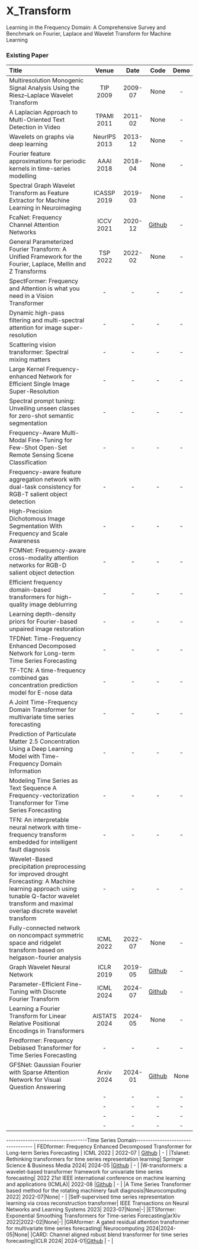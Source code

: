 # X_Transform
Learning in the Frequency Domain: A Comprehensive Survey and Benchmark on Fourier, Laplace and Wavelet Transform for Machine Learning


### Existing Paper

|  Title  |   Venue  |   Date   |   Code   |   Demo   |
|:--------|:--------:|:--------:|:--------:|:--------:|
| Multiresolution Monogenic Signal Analysis Using the Riesz–Laplace Wavelet Transform | TIP 2009 | 2009-07 | None | - |
| A Laplacian Approach to Multi-Oriented Text Detection in Video | TPAMI 2011 | 2011-02 | None | - |
| Wavelets on graphs via deep learning| NeurlPS 2013 | 2013-12 | None | - |
| Fourier feature approximations for periodic kernels in time-series modelling| AAAI 2018 | 2018-04 | None | - |
| Spectral Graph Wavelet Transform as Feature Extractor for Machine Learning in Neuroimaging | ICASSP 2019 | 2019-03 | None | - |
| FcaNet: Frequency Channel Attention Networks| ICCV 2021 | 2020-12 | [Github](https://github.com/cfzd/FcaNet) | - |
| General Parameterized Fourier Transform: A Unified Framework for the Fourier, Laplace, Mellin and Z Transforms | TSP 2022 | 2022-02| None | - |
| SpectFormer: Frequency and Attention is what you need in a Vision Transformer | - | - | - | - |
| Dynamic high-pass filtering and multi-spectral attention for image super-resolution| - | - | - | - |
| Scattering vision transformer: Spectral mixing matters | - | - | - | - |
| Large Kernel Frequency-enhanced Network for Efficient Single Image Super-Resolution | - | - | - | - |
| Spectral prompt tuning: Unveiling unseen classes for zero-shot semantic segmentation | - | - | - | - |
| Frequency-Aware Multi-Modal Fine-Tuning for Few-Shot Open-Set Remote Sensing Scene Classification | - | - | - | - |
| Frequency-aware feature aggregation network with dual-task consistency for RGB-T salient object detection | - | - | - | - |
| High-Precision Dichotomous Image Segmentation With Frequency and Scale Awareness | - | - | - | - |
| FCMNet: Frequency-aware cross-modality attention networks for RGB-D salient object detection| - | - | - | - |
| Efficient frequency domain-based transformers for high-quality image deblurring | - | - | - | - |
| Learning depth-density priors for Fourier-based unpaired image restoration | - | - | - | - |
| TFDNet: Time-Frequency Enhanced Decomposed Network for Long-term Time Series Forecasting |- | - | - | - |
| TF-TCN: A time-frequency combined gas concentration prediction model for E-nose data | - | - | - | - |
| A Joint Time-Frequency Domain Transformer for multivariate time series forecasting |  - | - | - | - |
| Prediction of Particulate Matter 2.5 Concentration Using a Deep Learning Model with Time-Frequency Domain Information | - | - | - | - |
| Modeling Time Series as Text Sequence A Frequency-vectorization Transformer for Time Series Forecasting | - | - | - | - |
| TFN: An interpretable neural network with time-frequency transform embedded for intelligent fault diagnosis | - | - | - | - |
| Wavelet-Based precipitation preprocessing for improved drought Forecasting: A Machine learning approach using tunable Q-factor wavelet transform and maximal overlap discrete wavelet transform | - | - | - | - |
| Fully-connected network on noncompact symmetric space and ridgelet transform based on helgason-fourier analysis | ICML 2022 | 2022-07 | None | - |
| Graph Wavelet Neural Network | ICLR 2019 | 2019-05 | [Github](https://github.com/benedekrozemberczki/GraphWaveletNeuralNetwork) | - |
| Parameter-Efficient Fine-Tuning with Discrete Fourier Transform | ICML 2024 | 2024-07 | [Github](https://github.com/Chaos96/fourierft) | - |
| Learning a Fourier Transform for Linear Relative Positional Encodings in Transformers | AISTATS 2024 | 2024-05 | None | - |
| Fredformer: Frequency Debiased Transformer for Time Series Forecasting   | - | - | - | - |
|GFSNet: Gaussian Fourier with Sparse Attention Network for Visual Question Answering    | Arxiv 2024 | 2024-01 | [Github](https://github.com/shenxiang-vqa/GFSNet) | None |
|    | - | - | - | - |
|    | - | - | - | - |
|    | - | - | - | - |
|    | - | - | - | - |
----------------------------------Time Series Domain----------------------------------
| FEDformer: Frequency Enhanced Decomposed Transformer for Long-term Series Forecasting | ICML 2022 | 2022-07 | [Github](https://github.com/MAZiqing/FEDformer) | - |
|Tslanet: Rethinking transformers for time series representation learning| Springer Science \& Business Media 2024| 2024-05 |[Github](https://github.com/emadeldeen24/TSLANet) | - |
|W-transformers: a wavelet-based transformer framework for univariate time series forecasting| 2022 21st IEEE international conference on machine learning and applications (ICMLA)| 2022-08 |[Github](https://github.com/CapWidow/W-Transformer) | - |
|A Time Series Transformer based method for the rotating machinery fault diagnosis|Neurocomputing 2022| 2022-07|None| - |
|Self-supervised time series representation learning via cross reconstruction transformer| IEEE Transactions on Neural Networks and Learning Systems 2023| 2023-07|None|-|
|ETSformer: Exponential Smoothing Transformers for Time-series Forecasting|arXiv 2022|2022-02|None|-|
|GRAformer: A gated residual attention transformer for multivariate time series forecasting| Neurocomputing 2024|2024-05|None|
|CARD: Channel aligned robust blend transformer for time series forecasting|ICLR 2024| 2024-01|[Github](https://github.com/wxie9/CARD) | - |

